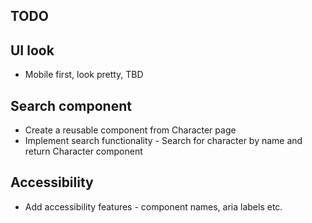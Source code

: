 ## TODO

## UI look

- Mobile first, look pretty, TBD

## Search component

- Create a reusable component from Character page
- Implement search functionality - Search for character by name and return Character component

## Accessibility

- Add accessibility features - component names, aria labels etc.
